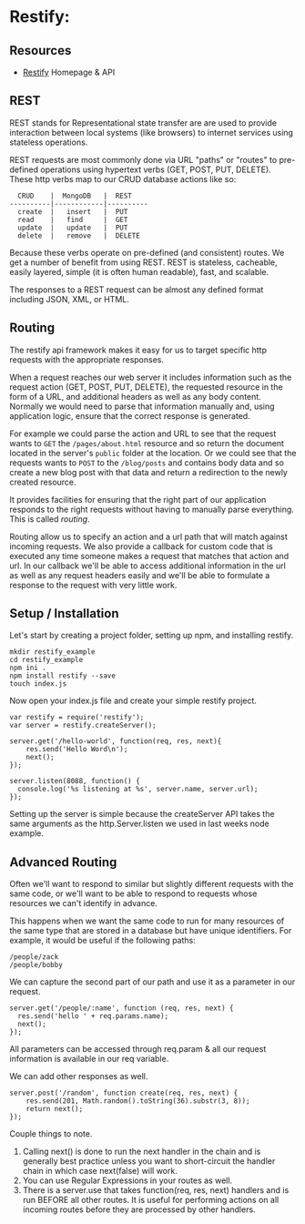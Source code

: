 Restify:
========

## Resources

* [Restify](http://restify.com/) Homepage & API

## REST

REST stands for Representational state transfer are are used to provide interaction between local systems (like browsers) to internet services using stateless operations.

REST requests are most commonly done via URL "paths" or "routes" to pre-defined operations using hypertext verbs (GET, POST, PUT, DELETE).  These http verbs map to our CRUD database actions like so:


      CRUD    |  MongoDB   |  REST
    ----------|------------|----------
      create  |   insert   |  PUT
      read    |   find     |  GET
      update  |   update   |  PUT
      delete  |   remove   |  DELETE

Because these verbs operate on pre-defined (and consistent) routes. We get a number of benefit from using REST.  REST is stateless, cacheable, easily layered, simple (it is often human readable), fast, and scalable.

The responses to a REST request can be almost any defined format including JSON, XML, or HTML.

## Routing

The restify api framework makes it easy for us to target specific http requests with the appropriate responses.

When a request reaches our web server it includes information such as the request action (GET, POST, PUT, DELETE), the requested resource in the form of a URL, and additional headers as well as any body content. Normally we would need to parse that information manually and, using application logic, ensure that the correct response is generated.

For example we could parse the action and URL to see that the request wants to `GET` the `/pages/about.html` resource and so return the document located in the server's `public` folder at the location. Or we could see that the requests wants to `POST` to the `/blog/posts` and contains body data and so create a new blog post with that data and return a redirection to the newly created resource.

It provides facilities for ensuring that the right part of our application responds to the right requests without having to manually parse everything. This is called *routing*.

Routing allow us to specify an action and a url path that will match against incoming requests. We also provide a callback for custom code that is executed any time someone makes a request that matches that action and url. In our callback we'll be able to access additional information in the url as well as any request headers easily and we'll be able to formulate a response to the request with very little work.

## Setup / Installation

Let's start by creating a project folder, setting up npm, and installing restify.

```
mkdir restify_example
cd restify_example
npm ini .
npm install restify --save
touch index.js
```

Now open your index.js file and create your simple restify project.

```
var restify = require('restify');
var server = restify.createServer();

server.get('/hello-world', function(req, res, next){
	res.send('Hello Word\n');
	next();
});

server.listen(8088, function() {
  console.log('%s listening at %s', server.name, server.url);
});
```

Setting up the server is simple because the createServer API takes the same arguments as the http.Server.listen we used in last weeks node example.

## Advanced Routing

Often we'll want to respond to similar but slightly different requests with the same code, or we'll want to be able to respond to requests whose resources we can't identify in advance.

This happens when we want the same code to run for many resources of the same type that are stored in a database but have unique identifiers. For example, it would be useful if the following paths:

	/people/zack
	/people/bobby

We can capture the second part of our path and use it as a parameter in our request.

```
server.get('/people/:name', function (req, res, next) {
  res.send('hello ' + req.params.name);
  next();
});

```

All parameters can be accessed through req.param & all our request information is available in our req variable.

We can add other responses as well.

```
server.post('/random', function create(req, res, next) {
	res.send(201, Math.random().toString(36).substr(3, 8));
	return next();
});
```

Couple things to note.

1. Calling next() is done to run the next handler in the chain and is generally best practice unless you want to short-circuit the handler chain in which case next(false) will work.
2. You can use Regular Expressions in your routes as well.
3. There is a server.use that takes function(req, res, next) handlers and is run BEFORE all other routes.  It is useful for performing actions on all incoming routes before they are processed by other handlers.
